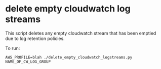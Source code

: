 # delete empty cloudwatch log streams

This script deletes any empty cloudwatch stream that has been emptied due to log
retention policies.

To run:

```
AWS_PROFILE=blah ./delete_empty_cloudwatch_logstreams.py NAME_OF_CW_LOG_GROUP
```
